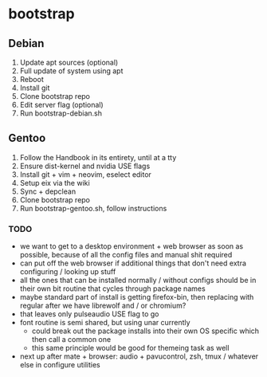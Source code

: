 # bootstrap

## Debian

1. Update apt sources (optional)
2. Full update of system using apt
3. Reboot
4. Install git
5. Clone bootstrap repo
6. Edit server flag (optional)
7. Run bootstrap-debian.sh

## Gentoo

1. Follow the Handbook in its entirety, until at a tty
2. Ensure dist-kernel and nvidia USE flags
3. Install git + vim + neovim, eselect editor
3. Setup eix via the wiki
4. Sync + depclean
5. Clone bootstrap repo
6. Run bootstrap-gentoo.sh, follow instructions

### TODO

- we want to get to a desktop environment + web browser as soon as possible, because of all the config files and manual shit required
- can put off the web browser if additional things that don't need extra configuring / looking up stuff
- all the ones that can be installed normally / without configs should be in their own bit routine that cycles through package names
- maybe standard part of install is getting firefox-bin, then replacing with regular after we have librewolf and / or chromium?
- that leaves only pulseaudio USE flag to go
- font routine is semi shared, but using unar currently
  - could break out the package installs into their own OS specific which then call a common one
  - this same principle would be good for themeing task as well
- next up after mate + browser: audio + pavucontrol, zsh, tmux / whatever else in configure utilities
